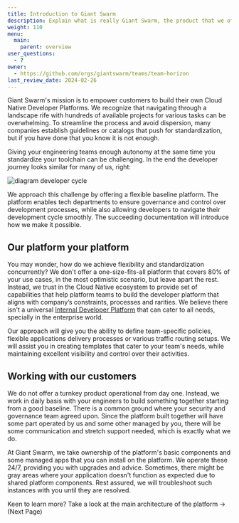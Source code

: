 ```yaml
---
title: Introduction to Giant Swarm
description: Explain what is really Giant Swarm, the product that we offer and the services attached to it.
weight: 110
menu:
  main:
    parent: overview
user_questions:
  - ?
owner:
  - https://github.com/orgs/giantswarm/teams/team-horizon
last_review_date: 2024-02-26
---
```


Giant Swarm's mission is to empower customers to build their own Cloud Native Developer Platforms. We recognize that navigating through a landscape rife with hundreds of available projects for various tasks can be overwhelming. To streamline the process and avoid dispersion, many companies establish guidelines or catalogs that push for standardization, but if you have done that you know it is not enough.

Giving your engineering teams enough autonomy at the same time you standardize your toolchain can be challenging. In the end the developer journey looks similar for many of us, right:

![diagram developer cycle](/overview/devops_cycle.png)

We approach this challenge by offering a flexible baseline platform. The platform enables tech departments to ensure governance and control over development processes, while also allowing developers to navigate their development cycle smoothly. The succeeding documentation will introduce how we make it possible.

## Our platform your platform

You may wonder, how do we achieve flexibility and standardization concurrently? We don't offer a one-size-fits-all platform that covers 80% of your use cases, in the most optimistic scenario, but leave apart the rest. Instead, we trust in the Cloud Native ecosystem to provide set of capabilities that help platform teams to build the developer platform that aligns with company’s constraints, processes and rarities. We believe there isn't a universal [Internal Developer Platform](https://internaldeveloperplatform.org/) that can cater to all needs, specially in the enterprise world.

Our approach will give you the ability to define team-specific policies, flexible applications delivery processes or various traffic routing setups. We will assist you in creating templates that cater to your team's needs, while maintaining excellent visibility and control over their activities.

## Working with our customers

We do not offer a turnkey product operational from day one. Instead, we work in daily basis with your engineers to build something together starting from a good baseline. There is a common ground where your security and governance team agreed upon. Since the platform built together will have some part operated by us and some other managed by you, there will be some communication and stretch support needed, which is exactly what we do.

At Giant Swarm, we take ownership of the platform's basic components and some managed apps that you can install on the platform. We operate these 24/7, providing you with upgrades and advice. Sometimes, there might be gray areas where your application doesn't function as expected due to shared platform components. Rest assured, we will troubleshoot such instances with you until they are resolved.

Keen to learn more? Take a look at the main architecture of the platform -> (Next Page)
